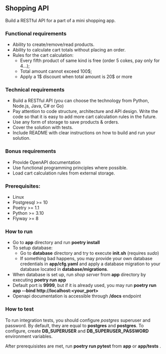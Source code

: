 ## Shopping API

Build a RESTful API for a part of a mini shopping app.

### Functional requirements

- Ability to create/remove/read products.
- Ability to calculate cart totals without placing an order.
- Rules for the cart calculation:
	- Every fifth product of same kind is free (order 5 cokes, pay only for 4...);
	- Total amount cannot exceed 100$;
	- Apply a 1$ discount when total amount is 20$ or more

### Technical requirements

- Build a RESTful API (you can choose the technology from Python, Node.js, Java, C# or Go)
- Pay attention to code structure, architecture and API design. Write the code so that it is easy to add more cart calculation rules in the future.
- Use any form of storage to save products & orders.
- Cover the solution with tests.
- Include README with clear instructions on how to build and run your solution.

### Bonus requirements

- Provide OpenAPI documentation
- Use functional programming principles where possible.
- Load cart calculation rules from external storage.


### Prerequisites:
- Linux
- Postgresql >= 10
- Poetry >= 1.1
- Python >= 3.10
- Flyway >= 8

### How to run
- Go to **app** directory and run **poetry install**
- To setup database:
    - Go to **database** directory and try to execute **init.sh** (requires *sudo*)
    - If something bad happens, you may provide your own database credentials in **app/cfg.yaml**
      and apply a database migration to your database located in **database/migrations**. 
- When database is set up, run *shop server* from **app** directory by executing **poetry run app**
- Default port is **9999**, but if it is already used, you may run **poetry run app --bind http://localhost:<your_port>**
- Openapi documentation is accessible through **/docs** endpoint 

### How to test
To run integration tests, you should configure *postgres* superuser and password. 
By default, they are equal to **postgres** and **postgres**.
To configure, create **DB_SUPERUSER** and **DB_SUPERUSER_PASSWORD** environment variables.

After prerequisistes are met, run **poetry run pytest** from **app** or **app/tests** .

